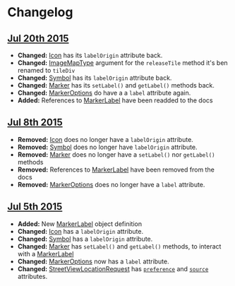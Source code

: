 # Changelog



## [Jul 20th 2015](9222b4b0daefe46aa3955f2e2621566c35625326)
* **Changed:** [Icon](https://developers.google.com/maps/documentation/javascript/3.exp/reference#Icon) has its `labelOrigin` attribute back.
* **Changed:** [ImageMapType](https://developers.google.com/maps/documentation/javascript/3.exp/reference#ImageMapType) argument for the `releaseTile` method it's ben renamed to `tileDiv`
* **Changed:** [Symbol](https://developers.google.com/maps/documentation/javascript/3.exp/reference#Symbol) has its `labelOrigin` attribute back.
* **Changed:** [Marker](https://developers.google.com/maps/documentation/javascript/3.exp/reference#Marker) has its `setLabel()` and `getLabel()` methods back.
* **Changed:** [MarkerOptions](https://developers.google.com/maps/documentation/javascript/3.exp/reference#MarkerOptions) do have a a `label` attribute again.
* **Added:** References to [MarkerLabel](https://developers.google.com/maps/documentation/javascript/3.exp/reference#MarkerLabel) have been readded to the docs



## [Jul 8th 2015](https://github.com/amenadiel/google-maps-documentation/commit/2f7c82a)
* **Removed:** [Icon](https://developers.google.com/maps/documentation/javascript/3.exp/reference#Icon) does no longer have a `labelOrigin` attribute.
* **Removed:** [Symbol](https://developers.google.com/maps/documentation/javascript/3.exp/reference#Symbol) does no longer have `labelOrigin` attribute.
* **Removed:** [Marker](https://developers.google.com/maps/documentation/javascript/3.exp/reference#Marker) does no longer have a `setLabel()` nor `getLabel()` methods
* **Removed:** References to [MarkerLabel](https://github.com/amenadiel/google-maps-documentation/blob/master/docs/MarkerLabel.md) have been removed from the docs
* **Removed:** [MarkerOptions](https://developers.google.com/maps/documentation/javascript/3.exp/reference#MarkerOptions) does no longer have a `label` attribute.



## [Jul 5th 2015](https://github.com/amenadiel/google-maps-documentation/commit/c71d84535f86cc13433cceb693abdef149c28fef)

* **Added:** New [MarkerLabel](https://developers.google.com/maps/documentation/javascript/3.exp/reference#MarkerLabel) object definition
* **Changed:** [Icon](https://developers.google.com/maps/documentation/javascript/3.exp/reference#Icon) has a `labelOrigin` attribute.
* **Changed:** [Symbol](https://developers.google.com/maps/documentation/javascript/3.exp/reference#Symbol) has a `labelOrigin` attribute.
* **Changed:** [Marker](https://developers.google.com/maps/documentation/javascript/3.exp/reference#Marker) has `setLabel()` and `getLabel()` methods, to interact with a [MarkerLabel](https://developers.google.com/maps/documentation/javascript/3.exp/reference#MarkerLabel)
* **Changed:** [MarkerOptions](https://developers.google.com/maps/documentation/javascript/3.exp/reference#MarkerOptions) now has a `label` attribute.
* **Changed:** [StreetViewLocationRequest](https://developers.google.com/maps/documentation/javascript/3.exp/reference#StreetViewLocationRequest) has  [`preference`](https://developers.google.com/maps/documentation/javascript/3.exp/reference#StreetViewPreference) and  [`source`](https://developers.google.com/maps/documentation/javascript/3.exp/reference#StreetViewSource) attributes. 

